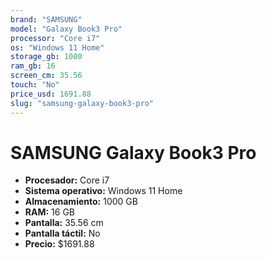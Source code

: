 ```yaml
---
brand: "SAMSUNG"
model: "Galaxy Book3 Pro"
processor: "Core i7"
os: "Windows 11 Home"
storage_gb: 1000
ram_gb: 16
screen_cm: 35.56
touch: "No"
price_usd: 1691.88
slug: "samsung-galaxy-book3-pro"
---
```


# SAMSUNG Galaxy Book3 Pro

- **Procesador:** Core i7
- **Sistema operativo:** Windows 11 Home
- **Almacenamiento:** 1000 GB
- **RAM:** 16 GB
- **Pantalla:** 35.56 cm
- **Pantalla táctil:** No
- **Precio:** $1691.88
